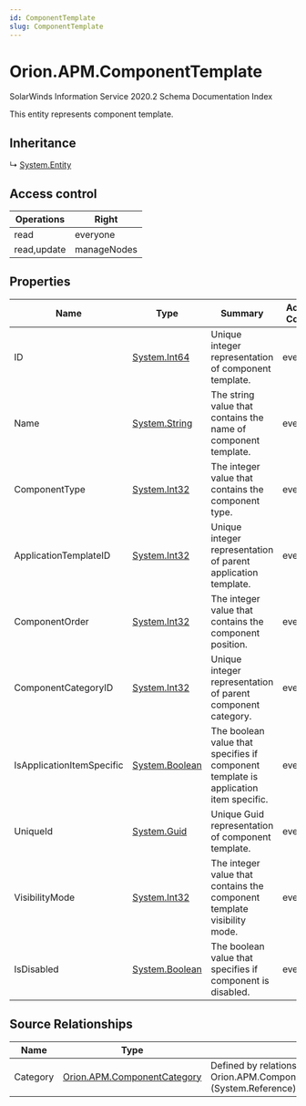 ```yaml
---
id: ComponentTemplate
slug: ComponentTemplate
---
```


# Orion.APM.ComponentTemplate

SolarWinds Information Service 2020.2 Schema Documentation Index

This entity represents component template.

## Inheritance

↳ [System.Entity](./../System/Entity)

## Access control

| Operations | Right |
| ------ | ------ |
| read | everyone |
| read,update | manageNodes |

## Properties

| Name | Type | Summary | Access Control |
| ------ | ------ | ------ | ------ |
| ID | [System.Int64](https://docs.microsoft.com/en-us/dotnet/api/system.int64) | Unique integer representation of component template. | everyone |
| Name | [System.String](https://docs.microsoft.com/en-us/dotnet/api/system.string) | The string value that contains the name of component template. | everyone |
| ComponentType | [System.Int32](https://docs.microsoft.com/en-us/dotnet/api/system.int32) | The integer value that contains the component type. | everyone |
| ApplicationTemplateID | [System.Int32](https://docs.microsoft.com/en-us/dotnet/api/system.int32) | Unique integer representation of parent application template. | everyone |
| ComponentOrder | [System.Int32](https://docs.microsoft.com/en-us/dotnet/api/system.int32) | The integer value that contains the component position. | everyone |
| ComponentCategoryID | [System.Int32](https://docs.microsoft.com/en-us/dotnet/api/system.int32) | Unique integer representation of parent component category. | everyone |
| IsApplicationItemSpecific | [System.Boolean](https://docs.microsoft.com/en-us/dotnet/api/system.boolean) | The boolean value that specifies if component template is application item specific. | everyone |
| UniqueId | [System.Guid](https://docs.microsoft.com/en-us/dotnet/api/system.guid) | Unique Guid representation of component template. | everyone |
| VisibilityMode | [System.Int32](https://docs.microsoft.com/en-us/dotnet/api/system.int32) | The integer value that contains the component template visibility mode. | everyone |
| IsDisabled | [System.Boolean](https://docs.microsoft.com/en-us/dotnet/api/system.boolean) | The boolean value that specifies if component is disabled. | everyone |

## Source Relationships

| Name | Type | Notes |
| ------ | ------ | ------ |
| Category | [Orion.APM.ComponentCategory](./../Orion.APM/ComponentCategory) | Defined by relationship Orion.APM.ComponentTemplateReferencesCategory (System.Reference) |

